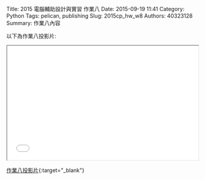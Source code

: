 Title: 2015 電腦輔助設計與實習 作業八
Date: 2015-09-19 11:41
Category: Python
Tags: pelican, publishing
Slug: 2015cp_hw_w8
Authors: 40323128
Summary: 作業八內容

以下為作業八投影片:

<iframe src="40323128_cp_w8_p.html" width="500" height="300"></iframe>

[作業八投影片](40323128_cp_w8_p.html){:target="_blank"}


